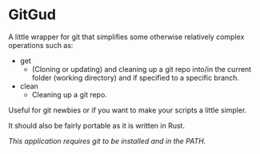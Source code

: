 # GitGud

A little wrapper for git that simplifies some otherwise relatively complex operations such as:

* get
    * (Cloning or updating) and cleaning up a git repo into/in the current folder (working directory) and if specified to a specific branch.
* clean
    * Cleaning up a git repo.

Useful for git newbies or if you want to make your scripts a little simpler.

It should also be fairly portable as it is written in Rust.

*This application requires git to be installed and in the PATH.*